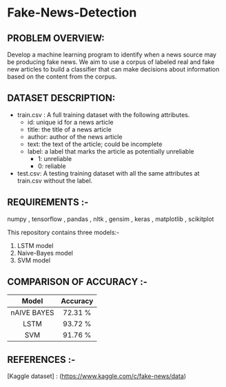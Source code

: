 # Fake-News-Detection
## PROBLEM OVERVIEW:
Develop a machine learning program to identify when a news source may be producing fake news.
We aim to use a corpus of labeled real and fake new articles to build a classifier that can make
decisions about information based on the content from the corpus.
## DATASET DESCRIPTION:
- train.csv : A full training dataset with the following attributes.
    - id: unique id for a news article
    - title: the title of a news article
    - author: author of the news article
    - text: the text of the article; could be incomplete
    - label: a label that marks the article as potentially unreliable
        - 1: unreliable
        - 0: reliable
- test.csv: A testing training dataset with all the same attributes at train.csv without the label.

## REQUIREMENTS :- 
   numpy , tensorflow , pandas , nltk , gensim , keras , matplotlib , scikitplot

This repository contains three models:-
 1. LSTM model
 2. Naive-Bayes model
 3. SVM model

## COMPARISON OF ACCURACY :-
   |  Model           |  Accuracy     |
   |:----------------:|:-------------:|
   |  nAIVE BAYES     |  72.31 %      |
   |  LSTM            |  93.72 %      |
   |  SVM             |  91.76 %      | 
 

## REFERENCES :-
[Kaggle dataset] : (https://www.kaggle.com/c/fake-news/data)
